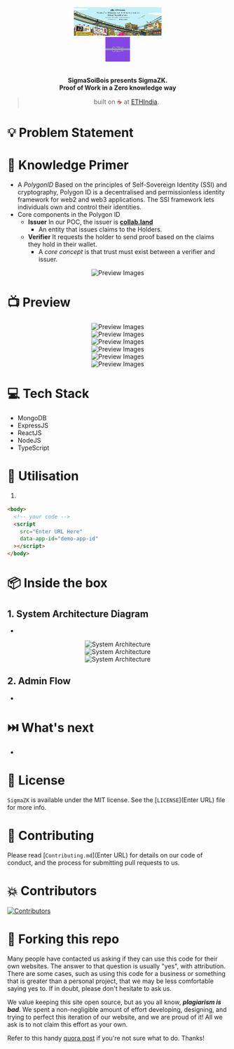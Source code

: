 <div align="center">
  <img alt="ETHIndia" src="Assests/ETHIndia.png" height="65" width="200"/>
</div>
<div align="center">
  <img alt="SigmaZK by SigmaSoiBois" src="Assests/Logo.png" height="56" />
</div>

<br>
<p align="center">
<b>SigmaSoiBois presents SigmaZK.
<br>
Proof of Work in a Zero knowledge way</b>
</p>
<blockquote align="center"> 
  built on <span style="color: #8b0000;">☕</span> at <a href="https://ethindia.co/">ETHIndia</a>.

</blockquote>

# 💡 Problem Statement




# 🧠 Knowledge Primer

- A _PolygonID_ Based on the principles of Self-Sovereign Identity (SSI) and cryptography, Polygon ID is a decentralised and permissionless identity framework for web2 and web3 applications. The SSI framework lets individuals own and control their identities.
- Core components in the Polygon ID
  - **Issuer** In our POC, the issuer is <b>[collab.land](https://www.collab.land/)</b>
    - An entity that issues claims to the Holders. 
  - **Verifier** It requests the holder to send proof based on the claims they hold in their wallet. 
    - A _core concept_ is that trust must exist between a verifier and issuer. 

<div align="center">
  <img alt="Preview Images" src="docs/Preview1.png" />
</div>

# 📺 Preview

<div align="center">
  <img alt="Preview Images" src="docs/preview1.png" />
</div>
<div align="center">
  <img alt="Preview Images" src="docs/preview2.png" />
</div>
<div align="center">
  <img alt="Preview Images" src="docs/preview3.png" />
</div>
<div align="center">
  <img alt="Preview Images" src="docs/preview4.png" />
</div>
<div align="center">
  <img alt="Preview Images" src="docs/preview5.png" />
</div>
<div align="center">
  <img alt="Preview Images" src="docs/preview6.png" />
</div>

# 💻 Tech Stack

- MongoDB
- ExpressJS
- ReactJS
- NodeJS
- TypeScript


# 🔧 Utilisation

1. 

```html
<body>
  <!-- your code -->
  <script
    src="Enter URL Here"
    data-app-id="demo-app-id"
  ></script>
</body>
```

# 📦 Inside the box

## 1. System Architecture Diagram

- 

<div align="center">
  <img alt="System Architecture" src="docs/arch3.png" />
</div>
<div align="center">
  <img alt="System Architecture" src="docs/arch1.png" />
</div>
<div align="center">
  <img alt="System Architecture" src="docs/arch2.png" />
</div>

## 2. Admin Flow

- 

# ⏭️ What's next

-

# 📜 License

`SigmaZK` is available under the MIT license. See the [`LICENSE`](Enter URL) file for more info.

# 🤝 Contributing

Please read [`Contributing.md`](Enter URL) for details on our code of conduct, and the process for submitting pull requests to us.

# 💥 Contributors

<a href="https://github.com/gitaalekhyapaul/ETHIndia2022-SigmaSoiBois/graphs/contributors">
<img src="https://contrib.rocks/image?repo=gitaalekhyapaul/ETHIndia2022-SigmaSoiBois" alt="Contributors">
</a>
                                                                                  
# 🚨 Forking this repo

Many people have contacted us asking if they can use this code for their own websites. The answer to that question is usually "yes", with attribution. There are some cases, such as using this code for a business or something that is greater than a personal project, that we may be less comfortable saying yes to. If in doubt, please don't hesitate to ask us.

We value keeping this site open source, but as you all know, _**plagiarism is bad**_. We spent a non-negligible amount of effort developing, designing, and trying to perfect this iteration of our website, and we are proud of it! All we ask is to not claim this effort as your own.

Refer to this handy [quora post](https://www.quora.com/Is-it-bad-to-copy-other-peoples-code) if you're not sure what to do. Thanks!
